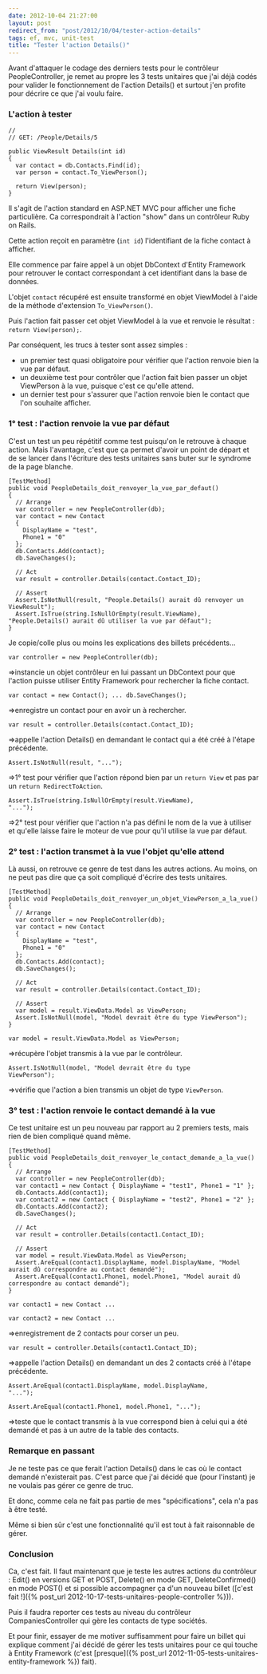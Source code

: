 ```yaml
---
date: 2012-10-04 21:27:00
layout: post
redirect_from: "post/2012/10/04/tester-action-details"
tags: ef, mvc, unit-test
title: "Tester l'action Details()"
---
```


Avant d'attaquer le codage des derniers tests pour le contrôleur
PeopleController, je remet au propre les 3 tests unitaires que j'ai déjà codés
pour valider le fonctionnement de l'action Details() et surtout j'en profite
pour décrire ce que j'ai voulu faire.

### L'action à tester

```
//
// GET: /People/Details/5

public ViewResult Details(int id)
{
  var contact = db.Contacts.Find(id);
  var person = contact.To_ViewPerson();

  return View(person);
}
```

Il s'agit de l'action standard en ASP.NET MVC pour afficher une fiche
particulière. Ca correspondrait à l'action "show" dans un contrôleur Ruby on
Rails.

Cette action reçoit en paramètre (`int id`) l'identifiant de la
fiche contact à afficher.

Elle commence par faire appel à un objet DbContext d'Entity Framework pour
retrouver le contact correspondant à cet identifiant dans la base de
données.

L'objet `contact` récupéré est ensuite transformé en objet
ViewModel à l'aide de la méthode d'extension `To_ViewPerson()`.

Puis l'action fait passer cet objet ViewModel à la vue et renvoie le
résultat : `return View(person);`.

Par conséquent, les trucs à tester sont assez simples :

* un premier test quasi obligatoire pour vérifier que l'action renvoie bien
la vue par défaut.
* un deuxième test pour contrôler que l'action fait bien passer un objet
ViewPerson à la vue, puisque c'est ce qu'elle attend.
* un dernier test pour s'assurer que l'action renvoie bien le contact que
l'on souhaite afficher.

### 1° test : l'action renvoie la vue par défaut

C'est un test un peu répétitif comme test puisqu'on le retrouve à chaque
action. Mais l'avantage, c'est que ça permet d'avoir un point de départ et de
se lancer dans l'écriture des tests unitaires sans buter sur le syndrome de la
page blanche.

```
[TestMethod]
public void PeopleDetails_doit_renvoyer_la_vue_par_defaut()
{
  // Arrange
  var controller = new PeopleController(db);
  var contact = new Contact
  {
    DisplayName = "test",
    Phone1 = "0"
  };
  db.Contacts.Add(contact);
  db.SaveChanges();

  // Act
  var result = controller.Details(contact.Contact_ID);

  // Assert
  Assert.IsNotNull(result, "People.Details() aurait dû renvoyer un ViewResult");
  Assert.IsTrue(string.IsNullOrEmpty(result.ViewName), "People.Details() aurait dû utiliser la vue par défaut");
}
```

Je copie/colle plus ou moins les explications des billets précédents...

```
var controller = new PeopleController(db);
```

 =>instancie un objet contrôleur en lui passant un DbContext pour que
l'action puisse utiliser Entity Framework pour rechercher la fiche contact.

```
var contact = new Contact(); ... db.SaveChanges();
```

 =>enregistre un contact pour en avoir un à rechercher.

```
var result = controller.Details(contact.Contact_ID);
```

 =>appelle l'action Details() en demandant le contact qui a été créé à
l'étape précédente.

```
Assert.IsNotNull(result, "...");
```

 =>1° test pour vérifier que l'action répond bien par un `return
View` et pas par un `return RedirectToAction`.

```
Assert.IsTrue(string.IsNullOrEmpty(result.ViewName),
"...");
```

 =>2° test pour vérifier que l'action n'a pas défini le nom de la vue à
utiliser et qu'elle laisse faire le moteur de vue pour qu'il utilise la vue par
défaut.

### 2° test : l'action transmet à la vue l'objet qu'elle attend

Là aussi, on retrouve ce genre de test dans les autres actions. Au moins, on
ne peut pas dire que ça soit compliqué d'écrire des tests unitaires.

```
[TestMethod]
public void PeopleDetails_doit_renvoyer_un_objet_ViewPerson_a_la_vue()
{
  // Arrange
  var controller = new PeopleController(db);
  var contact = new Contact
  {
    DisplayName = "test",
    Phone1 = "0"
  };
  db.Contacts.Add(contact);
  db.SaveChanges();

  // Act
  var result = controller.Details(contact.Contact_ID);

  // Assert
  var model = result.ViewData.Model as ViewPerson;
  Assert.IsNotNull(model, "Model devrait être du type ViewPerson");
}
```

```
var model = result.ViewData.Model as ViewPerson;
```

 =>récupère l'objet transmis à la vue par le contrôleur.

```
Assert.IsNotNull(model, "Model devrait être du type
ViewPerson");
```

 =>vérifie que l'action a bien transmis un objet de type
`ViewPerson`.

### 3° test : l'action renvoie le contact demandé à la vue

Ce test unitaire est un peu nouveau par rapport au 2 premiers tests, mais
rien de bien compliqué quand même.

```
[TestMethod]
public void PeopleDetails_doit_renvoyer_le_contact_demande_a_la_vue()
{
  // Arrange
  var controller = new PeopleController(db);
  var contact1 = new Contact { DisplayName = "test1", Phone1 = "1" };
  db.Contacts.Add(contact1);
  var contact2 = new Contact { DisplayName = "test2", Phone1 = "2" };
  db.Contacts.Add(contact2);
  db.SaveChanges();

  // Act
  var result = controller.Details(contact1.Contact_ID);

  // Assert
  var model = result.ViewData.Model as ViewPerson;
  Assert.AreEqual(contact1.DisplayName, model.DisplayName, "Model aurait dû correspondre au contact demandé");
  Assert.AreEqual(contact1.Phone1, model.Phone1, "Model aurait dû correspondre au contact demandé");
}
```

```
var contact1 = new Contact ...
```

```
var contact2 = new Contact ...
```

 =>enregistrement de 2 contacts pour corser un peu.

```
var result = controller.Details(contact1.Contact_ID);
```

 =>appelle l'action Details() en demandant un des 2 contacts créé à
l'étape précédente.

```
Assert.AreEqual(contact1.DisplayName, model.DisplayName,
"...");
```

```
Assert.AreEqual(contact1.Phone1, model.Phone1, "...");
```

 =>teste que le contact transmis à la vue correspond bien à celui qui a
été demandé et pas à un autre de la table des contacts.

### Remarque en passant

Je ne teste pas ce que ferait l'action Details() dans le cas où le contact
demandé n'existerait pas. C'est parce que j'ai décidé que (pour l'instant) je
ne voulais pas gérer ce genre de truc.

Et donc, comme cela ne fait pas partie de mes "spécifications", cela n'a pas
à être testé.

Même si bien sûr c'est une fonctionnalité qu'il est tout à fait raisonnable
de gérer.

### Conclusion

Ca, c'est fait. Il faut maintenant que je teste les autres actions du
contrôleur : Edit() en versions GET et POST, Delete() en mode GET,
DeleteConfirmed() en mode POST() et si possible accompagner ça d'un nouveau
billet ([c'est fait !]({% post_url 2012-10-17-tests-unitaires-people-controller %})).

Puis il faudra reporter ces tests au niveau du contrôleur
CompaniesController qui gère les contacts de type sociétés.

Et pour finir, essayer de me motiver suffisamment pour faire un billet qui
explique comment j'ai décidé de gérer les tests unitaires pour ce qui touche à
Entity Framework (c'est [presque]({% post_url 2012-11-05-tests-unitaires-entity-framework %}) fait).

